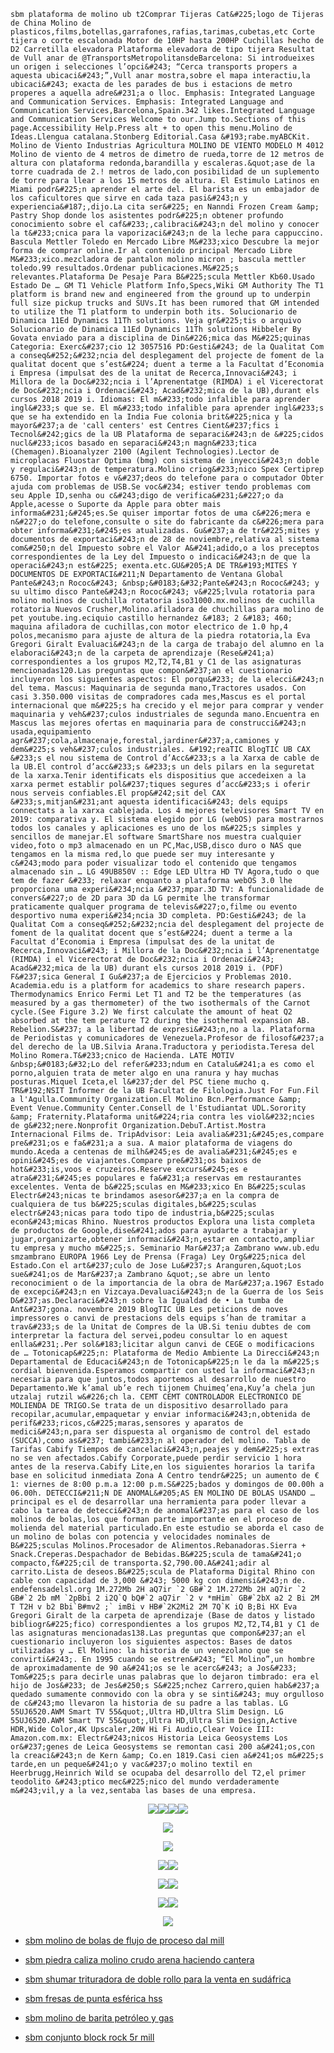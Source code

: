 
```
sbm plataforma de molino ub t2Comprar Tijeras Cat&#225;logo de Tijeras de China Molino de plasticos,films,botellas,garrafones,rafias,tarimas,cubetas,etc Corte tijera o corte escalonada Motor de 10HP hasta 200HP Cuchillas hecho de D2 Carretilla elevadora Plataforma elevadora de tipo tijera Resultat de Vull anar de @TransportsMetropolitansdeBarcelona: Si introdueixes un origen i selecciones l’opci&#243; “Cerca transports propers a aquesta ubicaci&#243;”,Vull anar mostra,sobre el mapa interactiu,la ubicaci&#243; exacta de les parades de bus i estacions de metro properes a aquella adre&#231;a o lloc. Emphasis: Integrated Language and Communication Services. Emphasis: Integrated Language and Communication Services,Barcelona,Spain.342 likes.Integrated Language and Communication Services Welcome to our.Jump to.Sections of this page.Accessibility Help.Press alt + to open this menu.Molino de Ideas.Llengua catalana.Stonberg Editorial.Casa &#193;rabe.myABCKit. Molino de Viento Industrias Agricultura MOLINO DE VIENTO MODELO M 4012 Molino de viento de 4 metros de dimetro de rueda,torre de 12 metros de altura con plataforma redonda,barandilla y escaleras.&quot;ase de la torre cuadrada de 2.! metros de lado,con posibilidad de un suplemento de torre para llear a los 15 metros de altura. El Estimulo Latinos en Miami podr&#225;n aprender el arte del. El barista es un embajador de los caficultores que sirve en cada taza pasi&#243;n y experiencia&#187;,dijo.La cita ser&#225; en Nanndi Frozen Cream &amp; Pastry Shop donde los asistentes podr&#225;n obtener profundo conocimiento sobre el caf&#233;,calibraci&#243;n del molino y conocer la t&#233;cnica para la vaporizaci&#243;n de la leche para cappuccino. Bascula Mettler Toledo en Mercado Libre M&#233;xico Descubre la mejor forma de comprar online.Ir al contenido principal Mercado Libre M&#233;xico.mezcladora de pantalon molino micron ; bascula mettler toledo.99 resultados.Ordenar publicaciones.M&#225;s relevantes.Plataforma De Pesaje Para B&#225;scula Mettler Kb60.Usado Estado De … GM T1 Vehicle Platform Info,Specs,Wiki GM Authority The T1 platform is brand new and engineered from the ground up to underpin full size pickup trucks and SUVs.It has been rumored that GM intended to utilize the T1 platform to underpin both its. Solucionario de Dinamica 11Ed Dynamics 11Th solutions. Veja gr&#225;tis o arquivo Solucionario de Dinamica 11Ed Dynamics 11Th solutions Hibbeler By Govata enviado para a disciplina de Din&#226;mica das M&#225;quinas Categoria: Exerc&#237;cio 12 3057516 PD:Gesti&#243; de la Qualitat Com a conseq&#252;&#232;ncia del desplegament del projecte de foment de la qualitat docent que s’est&#224; duent a terme a la Facultat d’Economia i Empresa (impulsat des de la unitat de Recerca,Innovaci&#243; i Millora de la Doc&#232;ncia i l’Aprenentatge (RIMDA) i el Vicerectorat de Doc&#232;ncia i Ordenaci&#243; Acad&#232;mica de la UB),durant els cursos 2018 2019 i. Idiomas: El m&#233;todo infalible para aprender ingl&#233;s que se. El m&#233;todo infalible para aprender ingl&#233;s que se ha extendido en la India Fue colonia brit&#225;nica y la mayor&#237;a de 'call centers' est Centres Cient&#237;fics i Tecnol&#242;gics de la UB Plataforma de separaci&#243;n de &#225;cidos nucl&#233;icos basado en separaci&#243;n magn&#233;tica (Chemagen).Bioanalyzer 2100 (Agilent Technologies).Lector de microplacas Fluostar Optima (bmg) con sistema de inyecci&#243;n doble y regulaci&#243;n de temperatura.Molino criog&#233;nico Spex Certiprep 6750. Importar fotos e v&#237;deos do telefone para o computador Obter ajuda com problemas de USB.Se voc&#234; estiver tendo problemas com seu Apple ID,senha ou c&#243;digo de verifica&#231;&#227;o da Apple,acesse o Suporte da Apple para obter mais informa&#231;&#245;es.Se quiser importar fotos de uma c&#226;mera e n&#227;o do telefone,consulte o site do fabricante da c&#226;mera para obter informa&#231;&#245;es atualizadas. Gu&#237;a de tr&#225;mites y documentos de exportaci&#243;n de 28 de noviembre,relativa al sistema com&#250;n del Impuesto sobre el Valor A&#241;adido,o a los preceptos correspondientes de la Ley del Impuesto o indicaci&#243;n de que la operaci&#243;n est&#225; exenta.etc.GU&#205;A DE TR&#193;MITES Y DOCUMENTOS DE EXPORTACI&#211;N Departamento de Ventana Global Pante&#243;n Rococ&#243; &nbsp;&#0183;&#32;Pante&#243;n Rococ&#243; y su ultimo disco Pante&#243;n Rococ&#243; v&#225;lvula rotatoria para molino molinos de cuchilla rotatoria iso31000.mx.molinos de cuchilla rotatoria Nuevos Crusher,Molino.afiladora de chuchillas para molino de pet youtube.ing.eciquio castillo hernandez &#183; 2 &#183; 460; maquina afiladora de cuchillas,con motor electrico de 1.0 hp,4 polos,mecanismo para ajuste de altura de la piedra rotatoria,la Eva Gregori Giralt Evaluaci&#243;n de la carga de trabajo del alumno en la elaboraci&#243;n de la carpeta de aprendizaje (Rese&#241;a) correspondientes a los grupos M2,T2,T4,B1 y C1 de las asignaturas mencionadas120.Las preguntas que compon&#237;an el cuestionario incluyeron los siguientes aspectos: El porqu&#233; de la elecci&#243;n del tema. Mascus: Maquinaria de segunda mano,Tractores usados. Con casi 3.350.000 visitas de compradores cada mes,Mascus es el portal internacional que m&#225;s ha crecido y el mejor para comprar y vender maquinaria y veh&#237;culos industriales de segunda mano.Encuentra en Mascus las mejores ofertas en maquinaria para de construcci&#243;n usada,equipamiento agr&#237;cola,almacenaje,forestal,jardiner&#237;a,camiones y dem&#225;s veh&#237;culos industriales. &#192;reaTIC BlogTIC UB CAX &#233;s el nou sistema de Control d’Acc&#233;s a la Xarxa de cable de la UB.El control d’acc&#233;s &#233;s un dels pilars en la seguretat de la xarxa.Tenir identificats els dispositius que accedeixen a la xarxa permet establir pol&#237;tiques segures d’acc&#233;s i oferir nous serveis confiables.El prop&#242;sit del CAX &#233;s,mitjan&#231;ant aquesta identificaci&#243; dels equips connectats a la xarxa cablejada. Los 4 mejores televisores Smart TV en 2019: comparativa y. El sistema elegido por LG (webOS) para mostrarnos todos los canales y aplicaciones es uno de los m&#225;s simples y sencillos de manejar.El software SmartShare nos muestra cualquier video,foto o mp3 almacenado en un PC,Mac,USB,disco duro o NAS que tengamos en la misma red,lo que puede ser muy interesante y c&#243;modo para poder visualizar todo el contenido que tengamos almacenado sin … LG 49UB850V :: Edge LED Ultra HD TV Agora,tudo o que tem de fazer &#233; relaxar enquanto a plataforma webOS 3.0 lhe proporciona uma experi&#234;ncia &#237;mpar.3D TV: A funcionalidade de convers&#227;o de 2D para 3D da LG permite lhe transformar praticamente qualquer programa de televis&#227;o,filme ou evento desportivo numa experi&#234;ncia 3D completa. PD:Gesti&#243; de la Qualitat Com a conseq&#252;&#232;ncia del desplegament del projecte de foment de la qualitat docent que s’est&#224; duent a terme a la Facultat d’Economia i Empresa (impulsat des de la unitat de Recerca,Innovaci&#243; i Millora de la Doc&#232;ncia i l’Aprenentatge (RIMDA) i el Vicerectorat de Doc&#232;ncia i Ordenaci&#243; Acad&#232;mica de la UB) durant els cursos 2018 2019 i. (PDF) F&#237;sica General I Gu&#237;a de Ejercicios y Problemas 2010. Academia.edu is a platform for academics to share research papers. Thermodynamics Enrico Fermi Let T1 and T2 be the temperatures (as measured by a gas thermometer) of the two isothermals of the Carnot cycle.(See Figure 3.2) We first calculate the amount of heat Q2 absorbed at the tem perature T2 during the isothermal expansion AB. Rebelion.S&#237; a la libertad de expresi&#243;n,no a la. Plataforma de Periodistas y comunicadores de Venezuela.Profesor de filosof&#237;a del derecho de la UB.Silvia Arana.Traductora y periodista.Teresa del Molino Romera.T&#233;cnico de Hacienda. LATE MOTIV &nbsp;&#0183;&#32;Lo del refer&#233;ndum en Catalu&#241;a es como el porno,alguien trata de meter algo en una ranura y hay muchas posturas.Miquel Iceta,el l&#237;der del PSC tiene mucho q. TR&#192;NSIT Informer de la UB Facultat de Filologia.Just For Fun.Fil a l'Agulla.Community Organization.El Molino Bcn.Performance &amp; Event Venue.Community Center.Consell de l'Estudiantat UDL.Sorority &amp; Fraternity.Plataforma unit&#224;ria contra les viol&#232;ncies de g&#232;nere.Nonprofit Organization.DebuT.Artist.Mostra Internacional Films de. TripAdvisor: Leia avalia&#231;&#245;es,compare pre&#231;os e fa&#231;a a sua. A maior plataforma de viagens do mundo.Aceda a centenas de milh&#245;es de avalia&#231;&#245;es e opini&#245;es de viajantes.Compare pre&#231;os baixos de hot&#233;is,voos e cruzeiros.Reserve excurs&#245;es e atra&#231;&#245;es populares e fa&#231;a reservas em restaurantes excelentes. Venta de b&#225;sculas en M&#233;xico En B&#225;sculas Electr&#243;nicas te brindamos asesor&#237;a en la compra de cualquiera de tus b&#225;sculas digitales,b&#225;sculas electr&#243;nicas para todo tipo de industria,b&#225;sculas econ&#243;micas Rhino. Nuestros productos Explora una lista completa de productos de Google,dise&#241;ados para ayudarte a trabajar y jugar,organizarte,obtener informaci&#243;n,estar en contacto,ampliar tu empresa y mucho m&#225;s. Seminario Mar&#237;a Zambrano www.ub.edu smzambrano EUROPA 1966 Ley de Prensa (Fraga) Ley Org&#225;nica del Estado.Con el art&#237;culo de Jose Lu&#237;s Aranguren,&quot;Los sue&#241;os de Mar&#237;a Zambrano &quot;,se abre un lento reconocimient o de la importancia de la obra de Mar&#237;a.1967 Estado de excepci&#243;n en Vizcaya.Devaluaci&#243;n de la Guerra de los Seis D&#237;as.Declaraci&#243;n sobre la Igualdad de • La tumba de Ant&#237;gona. novembre 2019 BlogTIC UB Les peticions de noves impressores o canvi de prestacions dels equips s’han de tramitar a trav&#233;s de la Unitat de Compres de la UB.Si teniu dubtes de com interpretar la factura del servei,podeu consultar lo en aquest enlla&#231;.Per sol&#183;licitar algun canvi de CEGE o modificacions de … Totonicap&#225;n: Plataforma de Medio Ambiente La Direcci&#243;n Departamental de Educaci&#243;n de Totonicap&#225;n le da la m&#225;s cordial bienvenida.Esperamos compartir con usted la informaci&#243;n necesaria para que juntos,todos aportemos al desarrollo de nuestro Departamento.We k’amal ub’e rech tijonem Chuimeq’ena,Kuy’a chela jun utzalaj rutzil w&#226;ch la. CEMT CEMT CONTROLADOR ELECTRONICO DE MOLIENDA DE TRIGO.Se trata de un dispositivo desarrollado para recopilar,acumular,empaquetar y enviar informaci&#243;n,obtenida de perif&#233;ricos,c&#225;maras,sensores y aparatos de medici&#243;n,para ser dispuesta al organismo de control del estado (SUCCA),como as&#237; tambi&#233;n al operador del molino. Tabla de Tarifas Cabify Tiempos de cancelaci&#243;n,peajes y dem&#225;s extras no se ven afectados.Cabify Corporate,puede perdir servicio 1 hora antes de la reserva.Cabify Lite,en los siguientes horarios la tarifa base en solicitud inmediata Zona A Centro tendr&#225; un aumento de € 1: viernes de 8:00 p.m.a 12:00 p.m.S&#225;bados y domingos de 00.00h a 06.00h. DETECCI&#211;N DE ANOMAL&#205;AS EN MOLINO DE BOLAS USANDO … principal es el de desarrollar una herramienta para poder llevar a cabo la tarea de detecci&#243;n de anomal&#237;as para el caso de los molinos de bolas,los que forman parte importante en el proceso de molienda del material particulado.En este estudio se aborda el caso de un molino de bolas con potencia y velocidades nominales de B&#225;sculas Molinos.Procesador de Alimentos.Rebanadoras.Sierra + Snack.Creperas.Despachador de Bebidas.B&#225;scula de tama&#241;o compacto,f&#225;cil de transporta.$2,790.00.A&#241;adir al carrito.Lista de deseos.B&#225;scula de Plataforma Digital Rhino con cable con capacidad de 3,000 &#243; 5000 kg con dimensi&#243;n de. endefensadelsl.org 1M.272Mb 2H aQ7ir `2 GB#`2 1M.272Mb 2H aQ7ir `2 GB#`2 2b mM `2pBbi 2 i2Q`Q bQ#`2 aQ7ir `2 v *mHim` GB#`2bX a2 2 Bi 2M T T2H v b2 Bbi`B#mv2 ;` imBi v HB#`2K2Mi2 2M 7Q`K iQ B;Bi HX Eva Gregori Giralt de la carpeta de aprendizaje (Base de datos y listado bibliogr&#225;fico) correspondientes a los grupos M2,T2,T4,B1 y C1 de las asignaturas mencionadas138.Las preguntas que compon&#237;an el cuestionario incluyeron los siguientes aspectos: Bases de datos utilizadas y … El Molino: la historia de un venezolano que se convirti&#243;. En 1995 cuando se estren&#243; “El Molino”,un hombre de aproximadamente de 90 a&#241;os se le acerc&#243; a Jos&#233; Tom&#225;s para decirle unas palabras que lo dejaron timbrado: era el hijo de Jos&#233; de Jes&#250;s S&#225;nchez Carrero,quien hab&#237;a quedado sumamente conmovido con la obra y se sinti&#243; muy orgulloso de c&#243;mo llevaron la historia de su padre a las tablas. LG 55UJ6520.AWM Smart TV 55&quot;,Ultra HD,Ultra Slim Design. LG 55UJ6520.AWM Smart TV 55&quot;,Ultra HD,Ultra Slim Design,Active HDR,Wide Color,4K Upscaler,20W Hi Fi Audio,Clear Voice III: Amazon.com.mx: Electr&#243;nicos Historia Leica Geosystems Los or&#237;genes de Leica Geosystems se remontan casi 200 a&#241;os,con la creaci&#243;n de Kern &amp; Co.en 1819.Casi cien a&#241;os m&#225;s tarde,en un peque&#241;o y vac&#237;o molino textil en Heerbrugg,Heinrich Wild se ocupaba del desarrollo del T2,el primer teodolito &#243;ptico mec&#225;nico del mundo verdaderamente m&#243;vil,y a la vez,sentaba las bases de una empresa. 
```

<div align="center">

<a href="https://es-mill.shibang-china.com/github&k=sbm+plataforma+de+molino+ub+t2"><img src="https://static.shibang-china.com/es/mill/index.jpg"></a><a href="https://es-mill.shibang-china.com/materials.htmlgithub&k=sbm+plataforma+de+molino+ub+t2"><img src="https://static.shibang-china.com/es/mill/materials.jpg"></a><a href="https://es-mill.shibang-china.com/about.htmlgithub&k=sbm+plataforma+de+molino+ub+t2"><img src="https://static.shibang-china.com/es/mill/about.jpg"></a><a href="https://es-mill.shibang-china.com/contact.htmlgithub&k=sbm+plataforma+de+molino+ub+t2"><img src="https://static.shibang-china.com/es/mill/contact.jpg"></a>

<a href="https://es-mill.shibang-china.com/github&k=sbm+plataforma+de+molino+ub+t2"><img src="https://static.shibang-china.com/es/mill/banner.jpg"></a>

<a href="https://swt.shibang-china.com/github&k=sbm+plataforma+de+molino+ub+t2"><img src="https://static.shibang-china.com/es/mill/chat.jpg"></a>

<a href="https://es-mill.shibang-china.com/products/vertical-roller-mill.htmlgithub&k=sbm+plataforma+de+molino+ub+t2"><img src="https://static.shibang-china.com/es/mill/vertical.jpg"></a><a href="https://es-mill.shibang-china.com/products/raymond-mill.htmlgithub&k=sbm+plataforma+de+molino+ub+t2"><img src="https://static.shibang-china.com/es/mill/raymond.jpg"></a>

<a href="https://es-mill.shibang-china.com/products/ultrafine-grinding-mill.htmlgithub&k=sbm+plataforma+de+molino+ub+t2"><img src="https://static.shibang-china.com/es/mill/ultrafine.jpg"></a><a href="https://es-mill.shibang-china.com/products/trapezium-grinding-mill.htmlgithub&k=sbm+plataforma+de+molino+ub+t2"><img src="https://static.shibang-china.com/es/mill/trapezium.jpg"></a>

<a href="https://es-mill.shibang-china.com/products/ball-mill.htmlgithub&k=sbm+plataforma+de+molino+ub+t2"><img src="https://static.shibang-china.com/es/mill/ball.jpg"></a><a href="https://es-mill.shibang-china.com/products/hammer-mill.htmlgithub&k=sbm+plataforma+de+molino+ub+t2"><img src="https://static.shibang-china.com/es/mill/hammer.jpg"></a>

<a href="https://swt.shibang-china.com/github&k=sbm+plataforma+de+molino+ub+t2"><img src="https://static.shibang-china.com/es/mill/case.jpg"></a>

</div>


* [sbm molino de bolas de flujo de proceso dal mill](sbm%20molino%20de%20bolas%20de%20flujo%20de%20proceso%20dal%20mill.md)

* [sbm piedra caliza molino crudo arena haciendo cantera](sbm%20piedra%20caliza%20molino%20crudo%20arena%20haciendo%20cantera.md)

* [sbm shumar trituradora de doble rollo para la venta en sudáfrica](sbm%20shumar%20trituradora%20de%20doble%20rollo%20para%20la%20venta%20en%20sud%C3%A1frica.md)

* [sbm fresas de punta esférica hss](sbm%20fresas%20de%20punta%20esf%C3%A9rica%20hss.md)

* [sbm molino de barita petróleo y gas](sbm%20molino%20de%20barita%20petr%C3%B3leo%20y%20gas.md)

* [sbm conjunto block rock 5r mill](sbm%20conjunto%20block%20rock%205r%20mill.md)